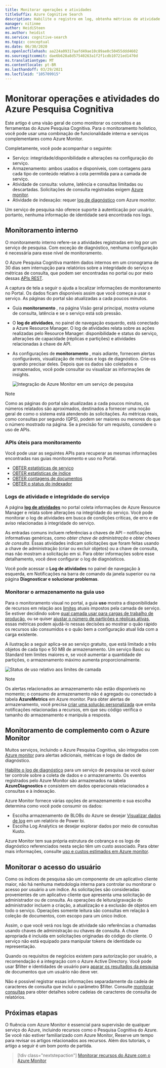 ```yaml
---
title: Monitorar operações e atividades
titleSuffix: Azure Cognitive Search
description: Habilite o registro em log, obtenha métricas de atividade de consulta, uso de recursos e outros dados do sistema de um serviço de Pesquisa Cognitiva do Azure.
manager: nitinme
author: HeidiSteen
ms.author: heidist
ms.service: cognitive-search
ms.topic: conceptual
ms.date: 06/30/2020
ms.openlocfilehash: aa224a09317aafd49ae10c89ae0c50455ddd4602
ms.sourcegitcommit: dae6b628a8d57540263a1f2f1cdb10721ed1470d
ms.translationtype: MT
ms.contentlocale: pt-BR
ms.lasthandoff: 03/29/2021
ms.locfileid: "105709915"
---
```

# <a name="monitor-operations-and-activity-of-azure-cognitive-search"></a>Monitorar operações e atividades do Azure Pesquisa Cognitiva

Este artigo é uma visão geral de como monitorar os conceitos e as ferramentas do Azure Pesquisa Cognitiva. Para o monitoramento holístico, você pode usar uma combinação de funcionalidade interna e serviços complementares como Azure Monitor.

Completamente, você pode acompanhar o seguinte:

* Serviço: integridade/disponibilidade e alterações na configuração do serviço.
* Armazenamento: ambos usados e disponíveis, com contagens para cada tipo de conteúdo relativo à cota permitida para a camada de serviço.
* Atividade de consulta: volume, latência e consultas limitadas ou descartadas. Solicitações de consulta registradas exigem [Azure monitor](#add-azure-monitor).
* Atividade de indexação: requer [log de diagnóstico](#add-azure-monitor) com Azure monitor.

Um serviço de pesquisa não oferece suporte à autenticação por usuário, portanto, nenhuma informação de identidade será encontrada nos logs.

## <a name="built-in-monitoring"></a>Monitoramento interno

O monitoramento interno refere-se a atividades registradas em log por um serviço de pesquisa. Com exceção de diagnóstico, nenhuma configuração é necessária para esse nível de monitoramento.

O Azure Pesquisa Cognitiva mantém dados internos em um cronograma de 30 dias sem interrupção para relatórios sobre a integridade do serviço e métricas de consulta, que podem ser encontradas no portal ou por meio dessas [APIs REST](#monitoring-apis).

A captura de tela a seguir o ajuda a localizar informações de monitoramento no Portal. Os dados ficam disponíveis assim que você começa a usar o serviço. As páginas do portal são atualizadas a cada poucos minutos.

* Guia **monitoramento** , na página Visão geral principal, mostra volume de consulta, latência e se o serviço está sob pressão.
* O **log de atividades**, no painel de navegação esquerdo, está conectado a Azure Resource Manager. O log de atividades relata sobre as ações realizadas pelo Resource Manager: disponibilidade e status do serviço, alterações de capacidade (réplicas e partições) e atividades relacionadas à chave de API.
* As configurações de **monitoramento** , mais adiante, fornecem alertas configuráveis, visualização de métricas e logs de diagnóstico. Crie-os quando precisar deles. Depois que os dados são coletados e armazenados, você pode consultar ou visualizar as informações de insights.

  ![Integração de Azure Monitor em um serviço de pesquisa](./media/search-monitor-usage/azure-monitor-search.png
 "Integração de Azure Monitor em um serviço de pesquisa")

> [!NOTE]
> Como as páginas do portal são atualizadas a cada poucos minutos, os números relatados são aproximados, destinados a fornecer uma noção geral de como o sistema está atendendo às solicitações. As métricas reais, como consultas por segundo (QPS), podem ser maiores ou menores do que o número mostrado na página. Se a precisão for um requisito, considere o uso de APIs.

<a name="monitoring-apis"> </a>

### <a name="apis-useful-for-monitoring"></a>APIs úteis para monitoramento

Você pode usar as seguintes APIs para recuperar as mesmas informações encontradas nas guias monitoramento e uso no Portal.

* [OBTER estatísticas de serviço](/rest/api/searchservice/get-service-statistics)
* [OBTER estatísticas de índice](/rest/api/searchservice/get-index-statistics)
* [OBTER contagens de documentos](/rest/api/searchservice/count-documents)
* [OBTER o status do indexador](/rest/api/searchservice/get-indexer-status)

### <a name="activity-logs-and-service-health"></a>Logs de atividade e integridade do serviço

A página [**log de atividades**](../azure-monitor/essentials/activity-log.md#view-the-activity-log) no portal coleta informações de Azure Resource Manager e relata sobre alterações na integridade do serviço. Você pode monitorar o log de atividades em busca de condições críticas, de erro e de aviso relacionadas à integridade do serviço.

As entradas comuns incluem referências a chaves de API – notificações informativas genéricas, como *obter chave de administração* e *obter chaves de consulta*. Essas atividades indicam solicitações que foram feitas usando a chave de administração (criar ou excluir objetos) ou a chave de consulta, mas não mostram a solicitação em si. Para obter informações sobre esse detalhamento, você deve configurar o log de diagnósticos.

Você pode acessar o **Log de atividades** no painel de navegação à esquerda, em Notificações na barra de comando da janela superior ou na página **Diagnosticar e solucionar problemas**.

### <a name="monitor-storage-in-the-usage-tab"></a>Monitorar o armazenamento na guia uso

Para o monitoramento visual no portal, a guia **uso** mostra a disponibilidade de recursos em relação aos [limites](search-limits-quotas-capacity.md) atuais impostos pela camada de serviço. Se estiver decidindo sobre [qual camada usar para cargas de trabalho de produção](search-sku-tier.md), ou se quiser [ajustar o número de partições e réplicas ativas](search-capacity-planning.md), essas métricas podem ajudá-lo nessas decisões ao mostrar o quão rápido os recursos são consumidos e o quão bem a configuração atual lida com a carga existente.

A ilustração a seguir aplica-se ao serviço gratuito, que está limitado a três objetos de cada tipo e 50 MB de armazenamento. Um serviço Basic ou Standard tem limites maiores e, se você aumentar a quantidade de partições, o armazenamento máximo aumenta proporcionalmente.

![Status de uso relativo aos limites de camada](./media/search-monitor-usage/usage-tab.png
 "Status de uso relativo aos limites de camada")

> [!NOTE]
> Os alertas relacionados ao armazenamento não estão disponíveis no momento; o consumo de armazenamento não é agregado ou conectado à tabela **AzureMetrics** em Azure monitor. Para obter alertas de armazenamento, você precisa [criar uma solução personalizada](../azure-monitor/insights/solutions.md) que emita notificações relacionadas a recursos, em que seu código verifica o tamanho do armazenamento e manipula a resposta.

<a name="add-azure-monitor"></a>

## <a name="add-on-monitoring-with-azure-monitor"></a>Monitoramento de complemento com o Azure Monitor

Muitos serviços, incluindo o Azure Pesquisa Cognitiva, são integrados com [Azure monitor](../azure-monitor/index.yml) para alertas adicionais, métricas e logs de dados de diagnóstico. 

[Habilite o log de diagnóstico](search-monitor-logs.md) para um serviço de pesquisa se você quiser ter controle sobre a coleta de dados e o armazenamento. Os eventos registrados pelo Azure Monitor são armazenados na tabela **AzureDiagnostics** e consistem em dados operacionais relacionados a consultas e à indexação.

Azure Monitor fornece várias opções de armazenamento e sua escolha determina como você pode consumir os dados:

* Escolha armazenamento de BLOBs do Azure se desejar [Visualizar dados de log](search-monitor-logs-powerbi.md) em um relatório de Power bi.
* Escolha Log Analytics se desejar explorar dados por meio de consultas Kusto.

Azure Monitor tem sua própria estrutura de cobrança e os logs de diagnóstico referenciados nesta seção têm um custo associado. Para obter mais informações, consulte [uso e custos estimados em Azure monitor](../azure-monitor//usage-estimated-costs.md).

## <a name="monitor-user-access"></a>Monitorar o acesso do usuário

Como os índices de pesquisa são um componente de um aplicativo cliente maior, não há nenhuma metodologia interna para controlar ou monitorar o acesso por usuário a um índice. As solicitações são consideradas provenientes de um aplicativo cliente que apresenta uma solicitação de administrador ou de consulta. As operações de leitura/gravação do administrador incluem a criação, a atualização e a exclusão de objetos em todo o serviço. Operações somente leitura são consultas em relação à coleção de documentos, com escopo para um único índice. 

Assim, o que você verá nos logs de atividade são referências a chamadas usando chaves de administração ou chaves de consulta. A chave apropriada é incluída em solicitações originadas do código do cliente. O serviço não está equipado para manipular tokens de identidade ou representação.

Quando os requisitos de negócios existem para autorização por usuário, a recomendação é a integração com o Azure Active Directory. Você pode usar $filter e identidades de usuário para [aparar os resultados da pesquisa](search-security-trimming-for-azure-search-with-aad.md) de documentos que um usuário não deve ver. 

Não é possível registrar essas informações separadamente da cadeia de caracteres de consulta que inclui o parâmetro $filter. Consulte [monitorar consultas](search-monitor-queries.md) para obter detalhes sobre cadeias de caracteres de consulta de relatórios.

## <a name="next-steps"></a>Próximas etapas

O fluência com Azure Monitor é essencial para supervisão de qualquer serviço do Azure, incluindo recursos como o Pesquisa Cognitiva do Azure. Se você não estiver familiarizado com Azure Monitor, Reserve um tempo para revisar os artigos relacionados aos recursos. Além dos tutoriais, o artigo a seguir é um bom ponto de partida.

> [!div class="nextstepaction"]
> [Monitorar recursos do Azure com o Azure Monitor](../azure-monitor/essentials/monitor-azure-resource.md)